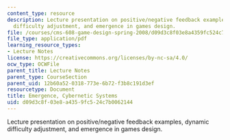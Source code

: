 ```yaml
---
content_type: resource
description: Lecture presentation on positive/negative feedback examples, dynamic
  difficulty adjustment, and emergence in games design.
file: /courses/cms-608-game-design-spring-2008/d09d3c8f03e8a4359fc524c7b0062144_MITCMS_608s08_lec22.pdf
file_type: application/pdf
learning_resource_types:
- Lecture Notes
license: https://creativecommons.org/licenses/by-nc-sa/4.0/
ocw_type: OCWFile
parent_title: Lecture Notes
parent_type: CourseSection
parent_uid: 12b60a52-0318-773e-6b72-f3b8c191d3ef
resourcetype: Document
title: Emergence, Cybernetic Systems
uid: d09d3c8f-03e8-a435-9fc5-24c7b0062144
---
```

Lecture presentation on positive/negative feedback examples, dynamic difficulty adjustment, and emergence in games design.